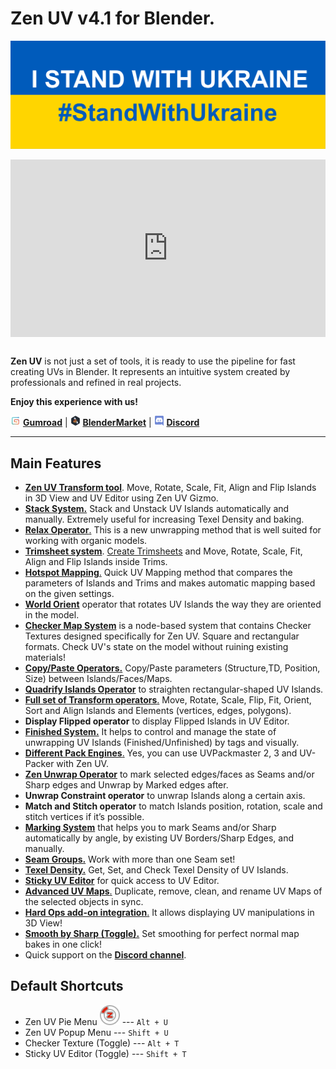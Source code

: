 # Zen UV v4.1 for Blender.
<!-- [![Zen UV Introduction](img/cover--eng.png)](https://www.youtube.com/watch?v=ook2eFfH724) -->
![stand_with_Ukraine](img/I_stand_with_Ukraine_banner.svg)
<div style="position: relative; width: 100%; height: 0; padding-bottom: 56.25%;">
<iframe src="https://www.youtube.com/embed/P4bdBuHKOSg" style="position: absolute; top: 0; left: 0; width: 100%; height: 100%;" allowfullscreen="" seamless="" frameborder="0"></iframe>
</div>
<br>

**Zen UV** is not just a set of tools, it is ready to use the pipeline for fast creating UVs in Blender. It represents an intuitive system created by professionals and refined in real projects.

**Enjoy this experience with us!**

![Gumroad](img/icons/services/gumroad-16.png) [**Gumroad**](https://gumroad.com/l/zenuv4) | ![BlenderMarket](img/icons/services/blendermarket-16.png) [**BlenderMarket**](https://www.blendermarket.com/products/zen-uv) | ![Discord](img/icons/services/discord-16.png) [**Discord**](https://discord.gg/wGpFeME)

<!-- blank line -->
----
<!-- blank line -->
## Main Features
-   [**Zen UV Transform tool**](transform_tool.md). Move, Rotate, Scale, Fit, Align and Flip Islands in 3D View and UV Editor using Zen UV Gizmo.
-   [**Stack System.**](stack.md) Stack and Unstack UV Islands automatically and manually. Extremely useful for increasing Texel Density and baking.
-   [**Relax Operator**.](transform.md#relax) This is a new unwrapping method that is well suited for working with organic models.
-   [**Trimsheet system**](trimsheet.md). [Create Trimsheets](trimsheet_creation.md) and Move, Rotate, Scale, Fit, Align and Flip Islands inside Trims.
- [**Hotspot Mapping**.](trimsheet_hotspot.md) Quick UV Mapping method that compares the parameters of Islands and Trims and makes automatic mapping based on the given settings.
-   [**World Orient**](transform.md#world-orient) operator that rotates UV Islands the way they are oriented in the model.
-   [**Checker Map System**](checker.md) is a node-based system that contains Checker Textures designed specifically for Zen UV. Square and rectangular formats. Check UV's state on the model without ruining existing materials!
-   [**Copy/Paste Operators.**](stack.md#copy-paste-system) Copy/Paste parameters (Structure,TD, Position, Size) between Islands/Faces/Maps.
-   [**Quadrify Islands Operator**](transform.md#quadrify-islands) to straighten rectangular-shaped UV Islands. 
-   [**Full set of Transform operators**.](transform.md) Move, Rotate, Scale, Flip, Fit, Orient, Sort and Align Islands and Elements (vertices, edges, polygons).
-   **Display Flipped operator** to display Flipped Islands in UV Editor.
-   [**Finished System.**](unwrap.md#finishing-system) It helps to control and manage the state of unwrapping UV Islands (Finished/Unfinished) by tags and visually.
-   [**Different Pack Engines**.](operators.md#pack-engine) Yes, you can use UVPackmaster 2, 3 and UV-Packer with Zen UV.
-   [**Zen Unwrap Operator**](unwrap.md#zen-unwrap) to mark selected edges/faces as Seams and/or Sharp edges and Unwrap by Marked edges after.
- **Unwrap Constraint operator** to unwrap Islands along a certain axis.
- **Match and Stitch operator** to match Islands position, rotation, scale and stitch vertices if it’s possible.
-   [**Marking System**](unwrap.md#mark-system) that helps you to mark Seams and/or Sharp automatically by angle, by existing UV Borders/Sharp Edges, and manually.
-   [**Seam Groups.**](seam_groups.md) Work with more than one Seam set!
-   [**Texel Density.**](texel_density.md) Get, Set, and Check Texel Density of UV Islands.
-   [**Sticky UV Editor**](sticky_uv_editor.md) for quick access to UV Editor.
-   [**Advanced UV Maps**.](adv_uv-maps.md) Duplicate, remove, clean, and rename UV Maps of the selected objects in sync.  
-   [**Hard Ops add-on integration**.](preferences.md#display-subpanel) It allows displaying UV manipulations in 3D View!
-   [**Smooth by Sharp (Toggle).**](unwrap.md#smooth-by-sharp-toggle) Set smoothing for perfect normal map bakes in one click!
- Quick support on the [**Discord channel**](https://discord.gg/wGpFeME).

## Default Shortcuts
- Zen UV Pie Menu ![Zen UV Pie Menu](img/icons/zen-uv@2x.png) --- `Alt + U`
- Zen UV Popup Menu --- `Shift + U`
- Checker Texture (Toggle) --- `Alt + T`
- Sticky UV Editor (Toggle) --- `Shift + T`